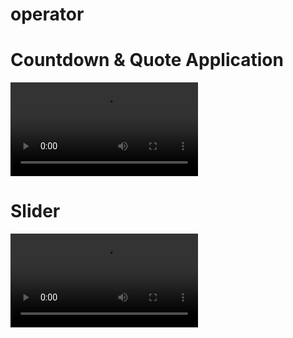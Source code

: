 # operator


<h1>Countdown & Quote Application</h1>
<video src="https://github.com/user-attachments/assets/30daf17f-de86-4f5d-8d1c-2453856e41cb"></video>

<h1>Slider</h1>
<video src="https://github.com/user-attachments/assets/cb1d5166-963b-43a9-872a-05be345a58c4"></video>




